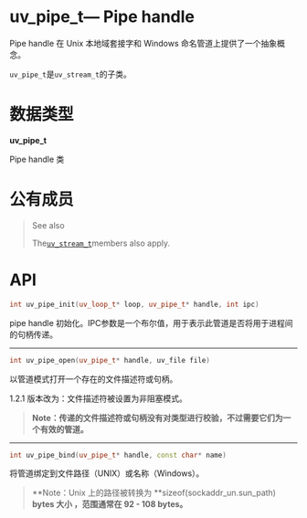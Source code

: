 # uv\_pipe\_t— Pipe handle

Pipe handle 在 Unix 本地域套接字和 Windows 命名管道上提供了一个抽象概念。

`uv_pipe_t`是`uv_stream_t`的子类。

# 数据类型

**uv\_pipe\_t**

Pipe handle 类

# 公有成员

> See also
>
> The[`uv_stream_t`](http://docs.libuv.org/en/v1.x/stream.html#c.uv_stream_t)members also apply.

# API

```cpp
int uv_pipe_init(uv_loop_t* loop, uv_pipe_t* handle, int ipc)
```

pipe handle 初始化。IPC参数是一个布尔值，用于表示此管道是否将用于进程间的句柄传递。

---

```cpp
int uv_pipe_open(uv_pipe_t* handle, uv_file file)
```

以管道模式打开一个存在的文件描述符或句柄。

1.2.1 版本改为：文件描述符被设置为非阻塞模式。

> **Note：传递的文件描述符或句柄没有对类型进行校验，不过需要它们为一个有效的管道。**

---

```cpp
int uv_pipe_bind(uv_pipe_t* handle, const char* name)
```

将管道绑定到文件路径（UNIX）或名称（Windows）。

> **Note：Unix 上的路径被转换为 **sizeof\(sockaddr\_un.sun\_path\) **bytes 大小 ，范围通常在 92 - 108 bytes。**



